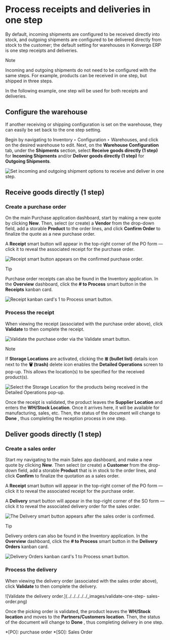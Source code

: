 # Process receipts and deliveries in one step

By default, incoming shipments are configured to be received directly into
stock, and outgoing shipments are configured to be delivered directly from
stock to the customer; the default setting for warehouses in Konvergo ERP is one step
receipts and deliveries.

<div class="alert alert-primary">
<p class="alert-title">
Note</p><p>Incoming and outgoing shipments do not need to be configured with the same steps. For example,
products can be received in one step, but shipped in three steps.</p>
</div>

In the following example, one step will be used for both receipts and
deliveries.

## Configure the warehouse

If another receiving or shipping configuration is set on the warehouse, they
can easily be set back to the one step setting.

Begin by navigating to Inventory ‣ Configuration ‣ Warehouses, and click on
the desired warehouse to edit. Next, on the **Warehouse Configuration** tab,
under the **Shipments** section, select **Receive goods directly (1 step)**
for **Incoming Shipments** and/or **Deliver goods directly (1 step)** for
**Outgoing Shipments**.

![Set incoming and outgoing shipment options to receive and deliver in one
step.](../../../../../_images/one-step-warehouse-config.png)

## Receive goods directly (1 step)

### Create a purchase order

On the main Purchase application dashboard, start by making a new quote by
clicking **New**. Then, select (or create) a **Vendor** from the drop-down
field, add a storable **Product** to the order lines, and click **Confirm
Order** to finalize the quote as a new purchase order.

A **Receipt** smart button will appear in the top-right corner of the PO form
— click it to reveal the associated receipt for the purchase order.

![Receipt smart button appears on the confirmed purchase
order.](../../../../../_images/one-step-po-receipt.png) <div class="alert alert-info">
<p class="alert-title">
Tip</p><p>Purchase order receipts can also be found in the Inventory application. In
the <b>Overview</b> dashboard, click the <b># to Process</b> smart button in the
<b>Receipts</b> kanban card.</p>
<img alt="Receipt kanban card's 1 to Process smart button." class="align-center" src="../../../../../_images/one-step-to-process-btn.png"/>
</div>

### Process the receipt

When viewing the receipt (associated with the purchase order above), click
**Validate** to then complete the receipt.

![Validate the purchase order via the Validate smart
button.](../../../../../_images/one-step-po-validate.png) <div class="alert alert-primary">
<p class="alert-title">
Note</p><p>If <b>Storage Locations</b> are activated, clicking the <b>≣ (bullet list)</b> details
icon next to the <b>🗑️ (trash)</b> delete icon enables the <b>Detailed Operations</b>
screen to pop-up. This allows the location(s) to be specified for the received product(s).</p>
<img alt="Select the Storage Location for the products being received in the Detailed Operations pop-up." class="align-center" src="../../../../../_images/receive-storage-location.png"/>
</div>

Once the receipt is validated, the product leaves the **Supplier Location**
and enters the **WH/Stock Location**. Once it arrives here, it will be
available for manufacturing, sales, etc. Then, the status of the document will
change to **Done** , thus completing the reception process in one step.

## Deliver goods directly (1 step)

### Create a sales order

Start my navigating to the main Sales app dashboard, and make a new quote by
clicking **New**. Then select (or create) a **Customer** from the drop-down
field, add a storable **Product** that is in stock to the order lines, and
click **Confirm** to finalize the quotation as a sales order.

A **Receipt** smart button will appear in the top-right corner of the PO form
— click it to reveal the associated receipt for the purchase order.

A **Delivery** smart button will appear in the top-right corner of the SO form
— click it to reveal the associated delivery order for the sales order.

![The Delivery smart button appears after the sales order is
confirmed.](../../../../../_images/one-step-sales-order.png)
<div class="alert alert-info">
<p class="alert-title">
Tip</p><p>Delivery orders can also be found in the Inventory application. In the
<b>Overview</b> dashboard, click the <b># to Process</b> smart button in the
<b>Delivery Orders</b> kanban card.</p>
<img alt="Delivery Orders kanban card's 1 to Process smart button." class="align-center" src="../../../../../_images/one-step-delivery-to-process.png"/>
</div>

### Process the delivery

When viewing the delivery order (associated with the sales order above), click
**Validate** to then complete the delivery.

![Validate the delivery order.](../../../../../_images/validate-one-step-
sales-order.png)

Once the picking order is validated, the product leaves the **WH/Stock
location** and moves to the **Partners/Customers location**. Then, the status
of the document will change to **Done** , thus completing delivery in one
step.

  *[PO]: purchase order
  *[SO]: Sales Order

